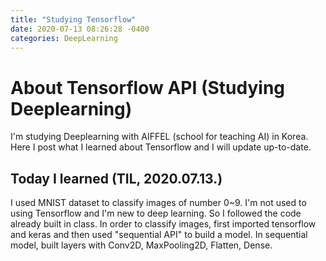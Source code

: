 ```yaml
---
title: "Studying Tensorflow"
date: 2020-07-13 08:26:28 -0400
categories: DeepLearning
---
```


# About Tensorflow API (Studying Deeplearning)

I'm studying Deeplearning with AIFFEL (school for teaching AI) in Korea. Here I post what I learned about Tensorflow and I will update up-to-date.   

## Today I learned (TIL, 2020.07.13.)
I used MNIST dataset to classify images of number 0~9. I'm not used to using Tensorflow and I'm new to deep learning. So I followed the code already built in class.
In order to classify images, first imported tensorflow and keras and then used "sequential API" to build a model.
In sequential model, built layers with Conv2D, MaxPooling2D, Flatten, Dense.
